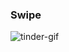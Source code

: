 ### Swipe

![tinder-gif](https://user-images.githubusercontent.com/73601258/118180155-dc863400-b453-11eb-8df9-01e9cf0226d6.gif)
